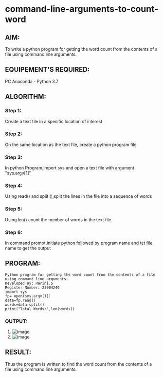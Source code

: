 # command-line-arguments-to-count-word
## AIM:
To write a python program for getting the word count from the contents of a file using command line arguments.
## EQUIPEMENT'S REQUIRED: 
PC
Anaconda - Python 3.7
## ALGORITHM: 
### Step 1:
Create a text file in a specific location of interest
### Step 2: 
On the same location as the text file, create a python program file
### Step 3: 
In python Program,import sys and open a text file with argument "sys.argv[1]"
### Step 4:  
Using read() and split (),split the lines in the file into a sequence of words
### Step 5: 
Using len() count the number of words in the text file
### Step 6: 
In command prompt,initiate python followed by program name and tet file name to get the output
## PROGRAM:
```
Python program for getting the word count from the contents of a file using command line arguments.
Developed By: Harini.S
Register Number: 23004240
import sys
fp= open(sys.argv[1])
data=fp.read()
words=data.split()
print("Total Words:",len(words))
```
### OUTPUT:
1. ![image](https://github.com/Hariniii21/command-line-arguments-to-count-word/assets/147140423/e2b19420-2ccf-4ec6-8b1e-ed66b33dbad6)
2. ![image](https://github.com/Hariniii21/command-line-arguments-to-count-word/assets/147140423/1a874377-7e43-4d5d-8899-1a00796112f8)


## RESULT:
Thus the program is written to find the word count from the contents of a file using command line arguments.
